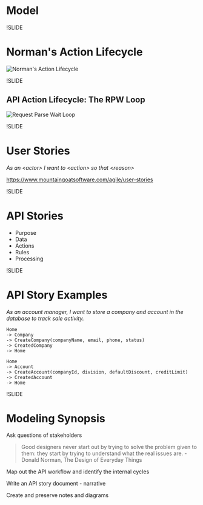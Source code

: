 # Model

!SLIDE

# Norman's Action Lifecycle

![Norman's Action Lifecycle](images/normans-action-lifecycle.png)

!SLIDE

## API Action Lifecycle: The RPW Loop

![Request Parse Wait Loop](images/request-parse-wait.png)

!SLIDE

# User Stories

*As an \<actor> I want to \<action> so that \<reason>*

https://www.mountaingoatsoftware.com/agile/user-stories

!SLIDE

# API Stories

- Purpose
- Data
- Actions
- Rules
- Processing

!SLIDE

# API Story Examples

*As an account manager, I want to store a company and account in the database to track sale activity.*

```
Home
-> Company
-> CreateCompany(companyName, email, phone, status)
-> CreatedCompany
-> Home

Home
-> Account
-> CreateAccount(companyId, division, defaultDiscount, creditLimit)
-> CreatedAccount
-> Home
```

!SLIDE

# Modeling Synopsis

Ask questions of stakeholders

> Good designers never start out by trying to solve the problem given to them: they start by trying to understand what the real issues are. - Donald Norman, The Design of Everyday Things

Map out the API workflow and identify the internal cycles

Write an API story document - narrative

Create and preserve notes and diagrams
